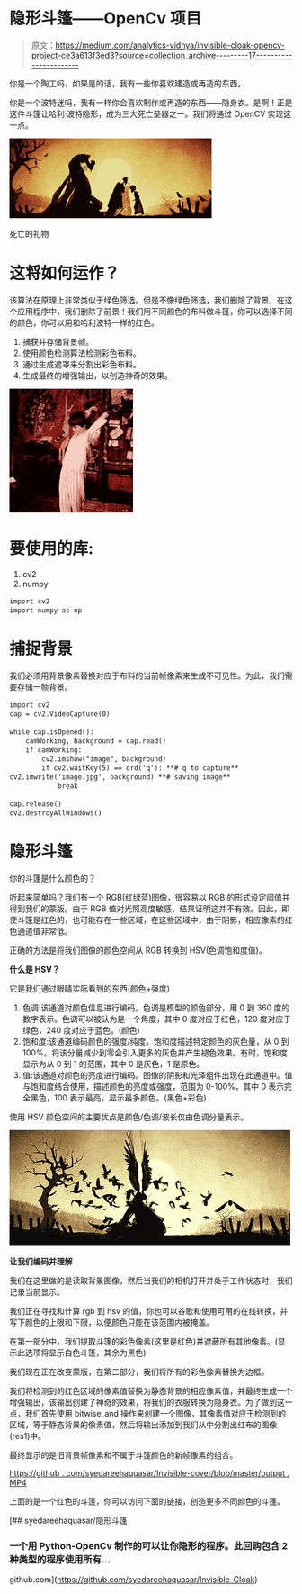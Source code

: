 # 隐形斗篷——OpenCv 项目

> 原文：<https://medium.com/analytics-vidhya/invisible-cloak-opencv-project-ce3a613f3ed3?source=collection_archive---------17----------------------->

你是一个陶工吗，如果是的话，我有一些你喜欢建造或再造的东西。

你是一个波特迷吗，我有一样你会喜欢制作或再造的东西——隐身衣。是啊！正是这件斗篷让哈利·波特隐形，成为三大死亡圣器之一。我们将通过 OpenCV 实现这一点。

![](img/0f11c2f3e6e63b900ba491c95459bef0.png)

死亡的礼物

# **这将如何运作？**

该算法在原理上非常类似于绿色筛选。但是不像绿色筛选，我们删除了背景，在这个应用程序中，我们删除了前景！我们用不同颜色的布料做斗篷，你可以选择不同的颜色，你可以用和哈利波特一样的红色。

1.  捕获并存储背景帧。
2.  使用颜色检测算法检测彩色布料。
3.  通过生成遮罩来分割出彩色布料。
4.  生成最终的增强输出，以创造神奇的效果。

![](img/a930ab514df8fca0c462599b8f3a4d50.png)

# **要使用的库:**

1.  cv2
2.  numpy

```
import cv2
import numpy as np
```

# **捕捉背景**

我们必须用背景像素替换对应于布料的当前帧像素来生成不可见性。为此，我们需要存储一帧背景。

```
import cv2
cap = cv2.VideoCapture(0)

while cap.isOpened():
    camWorking, background = cap.read()
    if camWorking:
        cv2.imshow("image", background)
        if cv2.waitKey(5) == ord('q'): **# q to capture** cv2.imwrite('image.jpg', background) **# saving image**
            break

cap.release()
cv2.destroyAllWindows()
```

# **隐形斗篷**

你的斗篷是什么颜色的？

听起来简单吗？我们有一个 RGB(红绿蓝)图像，很容易以 RGB 的形式设定阈值并得到我们的蒙版。由于 RGB 值对光照高度敏感，结果证明这并不有效。因此，即使斗篷是红色的，也可能存在一些区域，在这些区域中，由于阴影，相应像素的红色通道值非常低。

正确的方法是将我们图像的颜色空间从 RGB 转换到 HSV(色调饱和度值)。

**什么是 HSV？**

它是我们通过眼睛实际看到的东西(颜色+强度)

1.  色调:该通道对颜色信息进行编码。色调是模型的颜色部分，用 0 到 360 度的数字表示。色调可以被认为是一个角度，其中 0 度对应于红色，120 度对应于绿色，240 度对应于蓝色。(颜色)
2.  饱和度:该通道编码颜色的强度/纯度。饱和度描述特定颜色的灰色量，从 0 到 100%。将该分量减少到零会引入更多的灰色并产生褪色效果。有时，饱和度显示为从 0 到 1 的范围，其中 0 是灰色，1 是原色。
3.  值:该通道对颜色的亮度进行编码。图像的阴影和光泽组件出现在此通道中。值与饱和度结合使用，描述颜色的亮度或强度，范围为 0-100%，其中 0 表示完全黑色，100 表示最亮，显示最多颜色。(黑色+彩色)

使用 HSV 颜色空间的主要优点是颜色/色调/波长仅由色调分量表示。

![](img/8af5caf756b62bc3312c15170abc6156.png)

**让我们编码并理解**

我们在这里做的是读取背景图像，然后当我们的相机打开并处于工作状态时，我们记录当前显示。

我们正在寻找和计算 rgb 到 hsv 的值，你也可以谷歌和使用可用的在线转换，并写下颜色的上限和下限，以便颜色只能在该范围内被掩盖。

在第一部分中，我们提取斗篷的彩色像素(这里是红色)并遮蔽所有其他像素。(显示此选项将显示白色斗篷，其余为黑色)

我们现在正在改变蒙版，在第二部分，我们将所有的彩色像素替换为边框。

我们将检测到的红色区域的像素值替换为静态背景的相应像素值，并最终生成一个增强输出，该输出创建了神奇的效果，将我们的衣服转换为隐身衣。为了做到这一点，我们首先使用 bitwise_and 操作来创建一个图像，其像素值对应于检测到的区域，等于静态背景的像素值，然后将输出添加到我们从中分割出红布的图像(res1)中。

最终显示的是旧背景帧像素和不属于斗篷颜色的新帧像素的组合。

[https://github . com/syedareehaquasar/Invisible-cover/blob/master/output . MP4](https://github.com/syedareehaquasar/Invisible-Cloak/blob/master/output.mp4)

上面的是一个红色的斗篷，你可以访问下面的链接，创造更多不同颜色的斗篷。

[](https://github.com/syedareehaquasar/Invisible-Cloak) [## syedareehaquasar/隐形斗篷

### 一个用 Python-OpenCv 制作的可以让你隐形的程序。此回购包含 2 种类型的程序使用所有…

github.com](https://github.com/syedareehaquasar/Invisible-Cloak)
